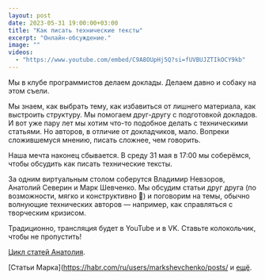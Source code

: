 ```yaml
---
layout: post
date: 2023-05-31 19:00:00+03:00
title: "Как писать технические тексты"
excerpt: "Онлайн-обсуждение."
image: ""
videos:
  - "https://www.youtube.com/embed/C9A8OUpHj5Q?si=fUVBUJZTIkOCY9kb"
---
```


Мы в клубе программистов делаем доклады. Делаем давно и собаку на этом съели.

Мы знаем, как выбрать тему, как избавиться от лишнего материала, как выстроить структуру. Мы помогаем друг-другу с подготовкой докладов. И вот уже пару лет мы хотим что-то подобное делать с техническими статьями. Но авторов, в отличие от докладчиков, мало. Вопреки сложившемуся мнению, писать сложнее, чем говорить.

Наша мечта наконец сбывается. В среду 31 мая в 17:00 мы соберёмся, чтобы обсудить как писать технические тексты.

За одним виртуальным столом соберутся Владимир Невзоров, Анатолий Северин и Марк Шевченко. Мы обсудим статьи друг друга (по возможности, мягко и конструктивно 🤪) и поговорим на темы, обычно волнующие технических авторов — например, как справляться с творческим кризисом.

Традиционно, трансляция будет в YouTube и  в VK. Ставьте колокольчик, чтобы не пропустить!

[Цикл статей Анатолия](https://deploy2production.ru/).

[Статьи Марка](https://habr.com/ru/users/markshevchenko/posts/ и [ещё](https://markshevchenko.pro/articles/).
